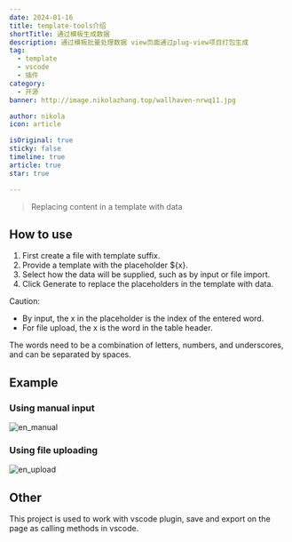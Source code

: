 ```yaml
---
date: 2024-01-16
title: template-tools介绍
shortTitle: 通过模板生成数据
description: 通过模板批量处理数据 view页面通过plug-view项目打包生成
tag:
  - template
  - vscode
  - 插件
category:
  - 开源
banner: http://image.nikolazhang.top/wallhaven-nrwq11.jpg

author: nikola
icon: article

isOriginal: true
sticky: false
timeline: true
article: true
star: true

---
```


> Replacing content in a template with data

## How to use

1. First create a file with template suffix.
2. Provide a template with the placeholder ${x}.
3. Select how the data will be supplied, such as by input or file import.
4. Click Generate to replace the placeholders in the template with data.

Caution:

- By input, the x in the placeholder is the index of the entered word.  
- For file upload, the x is the word in the table header.

The words need to be a combination of letters, numbers, and underscores, and can be separated by spaces.

## Example

### Using manual input

![en_manual](https://gitee.com/NikolaZhang/plugin-page/raw/master/imags/en_manual.png)

### Using file uploading

![en_upload](https://gitee.com/NikolaZhang/plugin-page/raw/master/imags/en_upload.png)

## Other

This project is used to work with vscode plugin, save and export on the page as calling methods in vscode.
